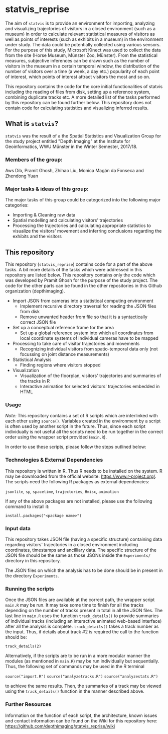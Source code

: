 # statvis_reprise

The aim of `statvis` is to provide an environment for importing, analyzing and visualizing trajectories of visitors in a closed environment (such as a museum) in order to calculate relevant statistical measures of visitors as well as points of interests (such as exhibits in a museum) in the environment under study. The data could be potentially collected using various sensors. For the purpose of this study, Microsoft Kinect was used to collect the data from the site (Horse Museum, Münster Zoo, Münster). From the statistical measures, subjective inferences can be drawn such as the number of visitors in the museum in a certain temporal window, the distribution of the number of visitors over a time (a week, a day etc.) popularity of each point of interest, which points of interest attract visitors the most and so on.

This repository contains the code for the core initial functionalities of statvis including the reading of files from disk, setting up a reference system, combining duplicate tracks etc. A more detailed list of the tasks performed by this repository can be found further below. This repository does not contain code for calculating statistics and visualizing inferred results.

## What is `statvis`?
`statvis` was the result of a the Spatial Statistics and Visualization Group for the study project entitled "Depth Imaging"
at the Institute for Geoinformatics, WWU Münster in the Winter Semester, 2017/18.

### Members of the group:
Aws Dib, Pramit Ghosh, Zhihao Liu, Monica Magán da Fonseca and Zhendong Yuan

### Major tasks & ideas of this group:
The major tasks of this group could be categorized into the following major categories:
* Importing & Cleaning raw data
* Spatial modelling and calculating visitors' trajectories
* Processing the trajectories and calculating appropriate statistics to visualize the visitors' movement and inferring conclusions regarding the exhibits and the visitors

## This repository
This repository (`statvis_reprise`) contains code for a part of the above tasks. A bit more details of the tasks which were addressed in this repository are listed below. This repository contains only the code which was developed by Pramit Ghosh for the purpose of the study project. The code for the other parts can be found in the other repositories in this Github organization (depthimaging).

* Import JSON from cameras into a statistical computing environment
  * Implement recursive directory traversal for reading the JSON files from disk
  * Remove unwanted header from file so that it is a syntactically correct JSON file
* Set up a conceptual reference frame for the area
  * Set up a global reference system into which all coordinates from local coordinate systems of individual cameras have to be mapped
* Processing to take care of visitor trajectories and movements
  * Recognizing individual visitors from spatio-temporal data only (not focussing on joint distance measurements)
* Statistical Analysis
  * Finding regions where visitors stopped
* Visualization
  * Visualization of the floorplan, visitors' trajectories and summaries of the tracks in R
  * Interactive animation for selected visitors' trajectories embedded in HTML

### Usage

*Note:* This repository contains a set of R scripts which are interlinked with each other using `source()`. Variables created in the environment by a script is often used by another script in the future. Thus, since each script individually is not useful all the scripts need to be run together in the correct order using the wrapper script provided (`main.R`).

In order to use these scripts, please follow the steps outlined below:

### Technologies & External Dependencies
This repository is written in R. Thus R needs to be installed on the system. R may be downloaded from the official website: <https://www.r-project.org/>. The scripts need the following R packages as external dependencies:

`jsonlite`, `sp`, `spacetime`, `trajectories`, `Hmisc`, `animation`

If any of the above packages are not installed, please use the following command to install it:

`install.packages("<package name>")`

### Input data
This repository takes JSON file (having a specific structure) containing data regarding visitors' trajectories in a closed environment including coordinates, timestamps and ancilliary data. The specific structure of the JSON file should be the same as those JSONs inside the `Experiments/` directory in this repository.

The JSON files on which the analysis has to be done should be in present in the directory `Experiments`.

### Running the scripts
Once the JSON files are available at the correct path, the wrapper script `main.R` may be run. It may take some time to finish for all the tracks depending on the number of tracks present in total in all the JSON files. The last line in `main.R` uses the function `track_details()` to provide summaries of individual tracks (including an interactive animated web-based interface) after all the analysis is complete. `track_details()` takes a track number as the input. Thus, if details about track #2 is required the call to the function should be:

`track_details(2)`

Alternatively, if the scripts are to be run in a more modular manner the modules (as mentioned in `main.R`) may be run individually but sequentially. Thus, the following set of commands may be used in the R terminal

`source("import.R")`
`source("analyzetracks.R")`
`source("analyzestats.R")`

to achieve the same results. Then, the summaries of a track may be viewed using the `track_details()` function in the manner described above.

### Further Resources
Information on the function of each script, the architecture, known issues and contact information can be found on the Wiki for this repository here: <https://github.com/depthimaging/statvis_reprise/wiki>
